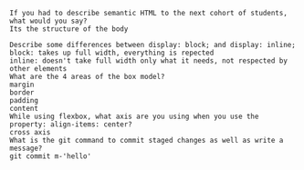 

    If you had to describe semantic HTML to the next cohort of students, what would you say?
	Its the structure of the body

    Describe some differences between display: block; and display: inline;
	block: takes up full width, everything is repected
	inline: doesn't take full width only what it needs, not respected by other elements
    What are the 4 areas of the box model?
	margin
	border
	padding
	content
    While using flexbox, what axis are you using when you use the property: align-items: center?
	cross axis
    What is the git command to commit staged changes as well as write a message?
	git commit m-'hello'